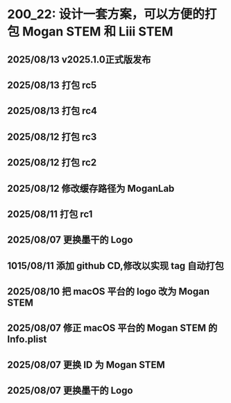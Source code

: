 # 200_22: 设计一套方案，可以方便的打包 Mogan STEM 和 Liii STEM

## 2025/08/13 v2025.1.0正式版发布

## 2025/08/13 打包 rc5

## 2025/08/13 打包 rc4

## 2025/08/12 打包 rc3

## 2025/08/12 打包 rc2

## 2025/08/12 修改缓存路径为 MoganLab

## 2025/08/11 打包 rc1

## 2025/08/07 更换墨干的 Logo

## 1015/08/11 添加 github CD,修改以实现 tag 自动打包

## 2025/08/10 把 macOS 平台的 logo 改为 Mogan STEM

## 2025/08/07 修正 macOS 平台的 Mogan STEM 的 Info.plist

## 2025/08/07 更换 ID 为 Mogan STEM

## 2025/08/07 更换墨干的 Logo
